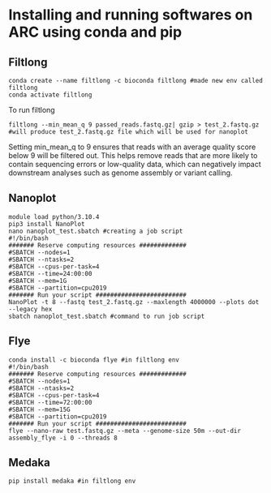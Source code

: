 # Installing and running softwares on ARC using conda and pip
## Filtlong
```
conda create --name filtlong -c bioconda filtlong #made new env called filtlong
conda activate filtlong
```
To run filtlong
```
filtlong --min_mean_q 9 passed_reads.fastq.gz| gzip > test_2.fastq.gz #will produce test_2.fastq.gz file which will be used for nanoplot
```
Setting min_mean_q to 9 ensures that reads with an average quality score below 9 will be filtered out. This helps remove reads that are more
likely to contain sequencing errors or low-quality data, which can negatively impact downstream analyses such as genome assembly or variant
calling.
## Nanoplot
```
module load python/3.10.4
pip3 install NanoPlot
nano nanoplot_test.sbatch #creating a job script
#!/bin/bash
####### Reserve computing resources #############
#SBATCH --nodes=1
#SBATCH --ntasks=2
#SBATCH --cpus-per-task=4
#SBATCH --time=24:00:00
#SBATCH --mem=1G
#SBATCH --partition=cpu2019
####### Run your script #########################
NanoPlot -t 8 --fastq test_2.fastq.gz --maxlength 4000000 --plots dot --legacy hex
sbatch nanoplot_test.sbatch #command to run job script
```
## Flye
```
conda install -c bioconda flye #in filtlong env
#!/bin/bash
####### Reserve computing resources #############
#SBATCH --nodes=1
#SBATCH --ntasks=2
#SBATCH --cpus-per-task=4
#SBATCH --time=72:00:00
#SBATCH --mem=15G
#SBATCH --partition=cpu2019
####### Run your script #########################
flye --nano-raw test.fastq.gz --meta --genome-size 50m --out-dir assembly_flye -i 0 --threads 8
```
## Medaka
```
pip install medaka #in filtlong env
```
